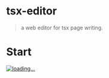 # tsx-editor

> a web editor for tsx page writing.

# Start

[![loading...](https://saber2pr.top/MyWeb/resource/image/editorOnline.webp)](https://saber2pr.gitee.io/editor-online/)
